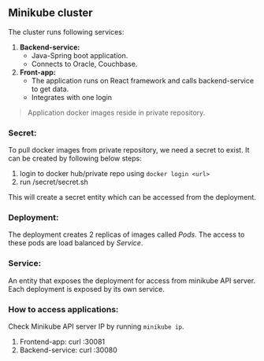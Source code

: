 ## Minikube cluster

The cluster runs following services:
1. **Backend-service:**
   - Java-Spring boot application.
   - Connects to Oracle, Couchbase.
1. **Front-app:**
   - The application runs on React framework and calls backend-service to get data.
   - Integrates with one login

> Application docker images reside in private repository.


### Secret:

To pull docker images from private repository, we need a secret to exist. It can be created by following below steps:
1. login to docker hub/private repo using `docker login <url>`
1. run /secret/secret.sh

This will create a secret entity which can be accessed from the deployment.

### Deployment:

The deployment creates 2 replicas of images called *Pods*. The access to these pods are load balanced by *Service*.

### Service:
An entity that exposes the deployment for access from minikube API server. Each deployment is exposed by its own 
service.

### How to access applications:
Check Minikube API server IP by running `minikube ip`.

1. Frontend-app: curl *<minikube-ip>*:30081
1. Backend-service: curl *<minikube-ip>*:30080
